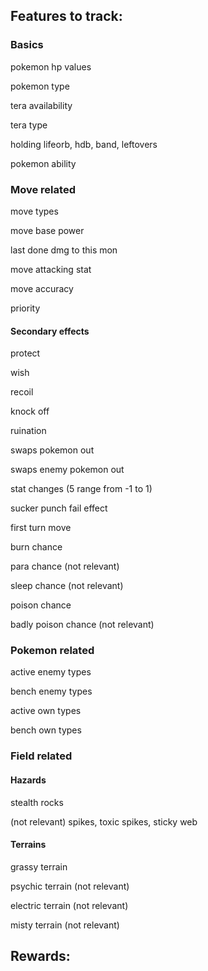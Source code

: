 ## Features to track:

### Basics

pokemon hp values

pokemon type

tera availability

tera type

holding lifeorb, hdb, band, leftovers

pokemon ability

### Move related

move types

move base power

last done dmg to this mon

move attacking stat

move accuracy

priority

#### Secondary effects

protect

wish

recoil

knock off

ruination

swaps pokemon out

swaps enemy pokemon out

stat changes (5 range from -1 to 1) 

sucker punch fail effect

first turn move

burn chance

para chance (not relevant)

sleep chance (not relevant)

poison chance

badly poison chance (not relevant)


### Pokemon related

active enemy types

bench enemy types

active own types

bench own types

### Field related

#### Hazards
stealth rocks

(not relevant) spikes, toxic spikes, sticky web

#### Terrains 

grassy terrain 

psychic terrain (not relevant)

electric terrain (not relevant)

misty terrain (not relevant)

## Rewards: